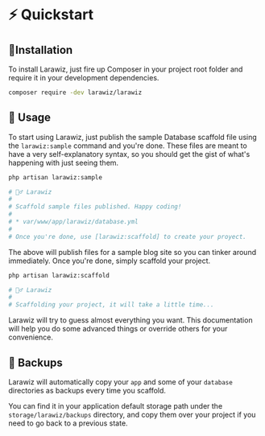# ⚡ Quickstart

## 💾Installation

To install Larawiz, just fire up Composer in your project root folder and require it in your development dependencies.

```bash
composer require -dev larawiz/larawiz 
```

## 📘 Usage

To start using Larawiz, just publish the sample Database scaffold file using the `larawiz:sample` command and you're done. These files are meant to have a very self-explanatory syntax, so you should get the gist of what's happening with just seeing them.

```bash
php artisan larawiz:sample

# 🧙‍♂️ Larawiz
#
# Scaffold sample files published. Happy coding!
#
# * var/www/app/larawiz/database.yml
#
# Once you're done, use [larawiz:scaffold] to create your proyect.
```

The above will publish files for a sample blog site so you can tinker around immediately. Once you're done, simply scaffold your project.

```bash
php artisan larawiz:scaffold

# 🧙‍♂️ Larawiz
#
# Scaffolding your project, it will take a little time...
```

Larawiz will try to guess almost everything you want. This documentation will help you do some advanced things or override others for your convenience.

## 📂 Backups

Larawiz will automatically copy your `app` and some of your `database` directories as backups every time you scaffold.

You can find it in your application default storage path under the `storage/larawiz/backups` directory, and copy them over your project if you need to go back to a previous state.

